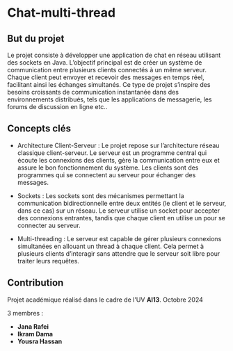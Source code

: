 # Chat-multi-thread

## But du projet 

Le projet consiste à développer une application de chat en réseau utilisant des sockets en Java. L’objectif principal est de créer un système de communication entre plusieurs clients connectés à un même serveur. Chaque client peut envoyer et recevoir des messages en temps réel, facilitant ainsi les échanges simultanés. Ce type de projet s’inspire des besoins croissants de communication instantanée dans des environnements distribués, tels que les applications de messagerie, les forums de discussion en ligne etc..

## Concepts clés

- Architecture Client-Serveur : Le projet repose sur l’architecture réseau classique client-serveur. Le serveur est un programme central qui écoute les connexions des clients, gère la communication entre eux et assure le bon fonctionnement du système. Les clients sont des programmes qui se connectent au serveur pour échanger des messages.

- Sockets : Les sockets sont des mécanismes permettant la communication bidirectionnelle entre deux entités (le client et le serveur, dans ce cas) sur un réseau. Le serveur utilise un socket pour accepter des connexions entrantes, tandis que chaque client en utilise un pour se connecter au serveur.

- Multi-threading : Le serveur est capable de gérer plusieurs connexions simultanées en allouant un thread à chaque client. Cela permet à plusieurs clients d’interagir sans attendre que le serveur soit libre pour traiter leurs requêtes.

## Contribution

Projet académique réalisé dans le cadre de l'UV **AI13**. Octobre 2024

3 membres : 
- **Jana Rafei**
- **Ikram Dama**
- **Yousra Hassan**